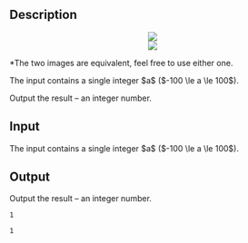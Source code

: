 ## Description

<div><center> <img class="tex-graphics" src="file://B5NDKIHZ.png" style="max-width: 100.0%;max-height: 100.0%;"> </center><center> <img class="tex-graphics" src="file://hDYYfm51.png" style="max-width: 100.0%;max-height: 100.0%;"> </center><p>*The two images are equivalent, feel free to use either one.</p></div><div class="input-specification"><p>The input contains a single integer $a$ ($-100 \le a \le 100$).</p></div><div class="output-specification"><p>Output the result – an integer number.</p></div>

## Input

<p>The input contains a single integer $a$ ($-100 \le a \le 100$).</p>

## Output

<p>Output the result – an integer number.</p>





```input1
1
```




```output1
1
```



